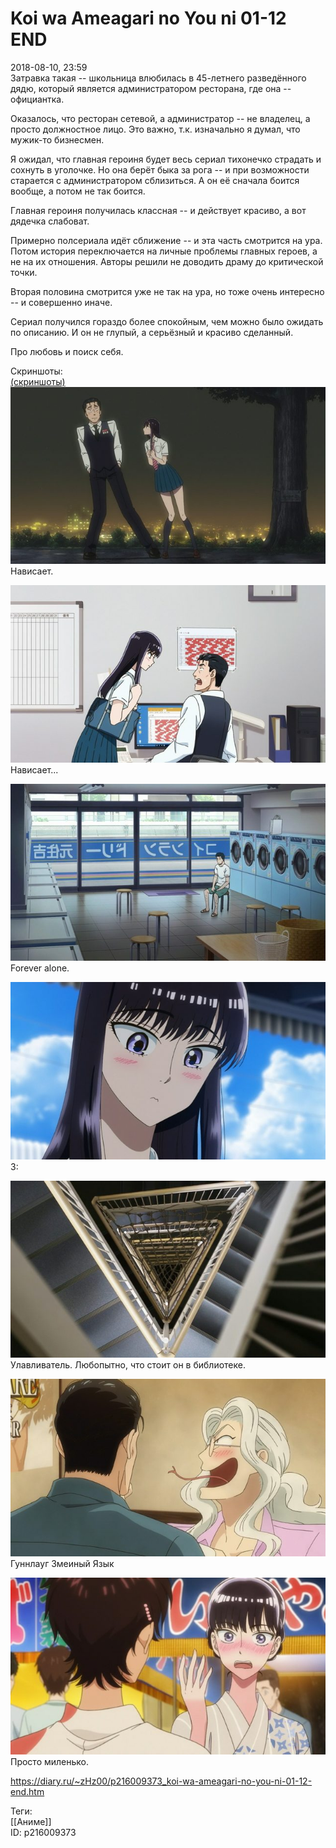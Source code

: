 Koi wa Ameagari no You ni 01-12 END
====================================

   
 2018-08-10, 23:59   
  Затравка такая -- школьница влюбилась в 45-летнего разведённого дядю, который является администратором ресторана, где она -- официантка.   
   
 Оказалось, что ресторан сетевой, а администратор -- не владелец, а просто должностное лицо. Это важно, т.к. изначально я думал, что мужик-то бизнесмен.   
   
 Я ожидал, что главная героиня будет весь сериал тихонечко страдать и сохнуть в уголочке. Но она берёт быка за рога -- и при возможности старается с администратором сблизиться. А он её сначала боится вообще, а потом не так боится.   
   
 Главная героиня получилась классная -- и действует красиво, а вот дядечка слабоват.   
   
 Примерно полсериала идёт сближение -- и эта часть смотрится на ура. Потом история переключается на личные проблемы главных героев, а не на их отношения. Авторы решили не доводить драму до критической точки.   
   
 Вторая половина смотрится уже не так на ура, но тоже очень интересно -- и совершенно иначе.   
   
 Сериал получился гораздо более спокойным, чем можно было ожидать по описанию. И он не глупый, а серьёзный и красиво сделанный.   
   
 Про любовь и поиск себя.   
   
 Скриншоты:   
  [(скриншоты)](https://zHz00.diary.ru/p216009373.htm?index=1#linkmore216009373m1)       
  [![](pics/rRSeJ0Rl.jpg)](https://i.imgur.com/rRSeJ0R.jpg)    
 Нависает.   
   
  [![](pics/fOIhYH3l.jpg)](https://i.imgur.com/fOIhYH3.jpg)    
 Нависает...   
   
  [![](pics/vXNCahOl.jpg)](https://i.imgur.com/vXNCahO.jpg)    
 Forever alone.   
   
  [![](pics/UaEaDL6l.jpg)](https://i.imgur.com/UaEaDL6.jpg)    
 3:   
   
  [![](pics/sgFOhMcl.jpg)](https://i.imgur.com/sgFOhMc.jpg)    
 Улавливатель. Любопытно, что стоит он в библиотеке.   
   
  [![](pics/VV33jzAl.jpg)](https://i.imgur.com/VV33jzA.jpg)    
 Гуннлауг Змеиный Язык   
   
  [![](pics/sCW3nC8l.jpg)](https://i.imgur.com/sCW3nC8.jpg)    
 Просто миленько.   
      
    
 <https://diary.ru/~zHz00/p216009373_koi-wa-ameagari-no-you-ni-01-12-end.htm>   
   
 Теги:   
 [[Аниме]]   
 ID: p216009373